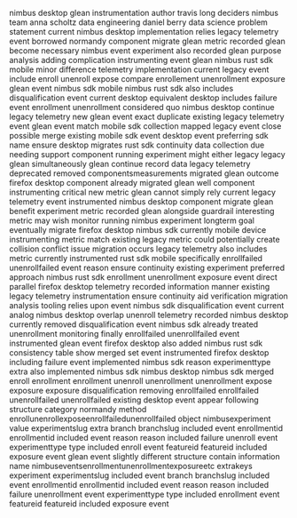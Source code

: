 nimbus desktop glean instrumentation author travis long deciders nimbus team anna scholtz data engineering daniel berry data science problem statement current nimbus desktop implementation relies legacy telemetry event borrowed normandy component migrate glean metric recorded glean become necessary nimbus event experiment also recorded glean purpose analysis adding complication instrumenting event glean nimbus rust sdk mobile minor difference telemetry implementation current legacy event include enroll unenroll expose compare enrollement unenrollment exposure glean event nimbus sdk mobile nimbus rust sdk also includes disqualification event current desktop equivalent desktop includes failure event enrollment unenrollment considered quo nimbus desktop continue legacy telemetry new glean event exact duplicate existing legacy telemetry event glean event match mobile sdk collection mapped legacy event close possible merge existing mobile sdk event desktop event preferring sdk name ensure desktop migrates rust sdk continuity data collection due needing support component running experiment might either legacy legacy glean simultaneously glean continue record data legacy telemetry deprecated removed componentsmeasurements migrated glean outcome firefox desktop component already migrated glean well component instrumenting critical new metric glean cannot simply rely current legacy telemetry event instrumented nimbus desktop component migrate glean benefit experiment metric recorded glean alongside guardrail interesting metric may wish monitor running nimbus experiment longterm goal eventually migrate firefox desktop nimbus sdk currently mobile device instrumenting metric match existing legacy metric could potentially create collision conflict issue migration occurs legacy telemetry also includes metric currently instrumented rust sdk mobile specifically enrollfailed unenrollfailed event reason ensure continuity existing experiment preferred approach nimbus rust sdk enrollment unenrollment exposure event direct parallel firefox desktop telemetry recorded information manner existing legacy telemetry instrumentation ensure continuity aid verification migration analysis tooling relies upon event nimbus sdk disqualification event current analog nimbus desktop overlap unenroll telemetry recorded nimbus desktop currently removed disqualification event nimbus sdk already treated unenrollment monitoring finally enrollfailed unenrollfailed event instrumented glean event firefox desktop also added nimbus rust sdk consistency table show merged set event instrumented firefox desktop including failure event implemented nimbus sdk reason experimenttype extra also implemented nimbus sdk nimbus desktop nimbus sdk merged enroll enrollment enrollment unenroll unenrollment unenrollment expose exposure exposure disqualification removing enrollfailed enrollfailed unenrollfailed unenrollfailed existing desktop event appear following structure category normandy method enrollunenrollexposeenrollfailedunenrollfailed object nimbusexperiment value experimentslug extra branch branchslug included event enrollmentid enrollmentid included event reason reason included failure unenroll event experimenttype type included enroll event featureid featureid included exposure event glean event slightly different structure contain information name nimbuseventsenrollmentunenrollmentexposureetc extrakeys experiment experimentslug included event branch branchslug included event enrollmentid enrollmentid included event reason reason included failure unenrollment event experimenttype type included enrollment event featureid featureid included exposure event